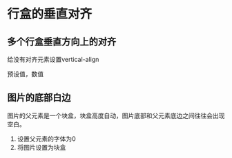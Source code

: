# 行盒的垂直对齐

## 多个行盒垂直方向上的对齐

给没有对齐元素设置vertical-align

预设值，数值

## 图片的底部白边

图片的父元素是一个块盒，块盒高度自动，图片底部和父元素底边之间往往会出现空白。

1. 设置父元素的字体为0
2. 将图片设置为块盒
